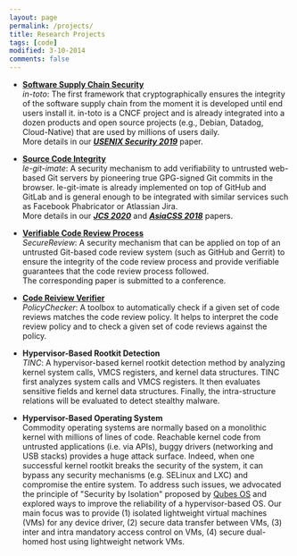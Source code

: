 ```yaml
---
layout: page
permalink: /projects/
title: Research Projects
tags: [code]
modified: 3-10-2014
comments: false
---
```



* [**Software Supply Chain Security**](https://github.com/in-toto/in-toto)<br>
_in-toto_: The first framework that cryptographically ensures the integrity of the software supply chain from the moment it is developed until end users install it. in-toto is a CNCF project and is already integrated into a dozen products and open source projects (e.g., Debian, Datadog, Cloud-Native) that are used by millions of users daily.<br>
More details in our [***USENIX Security 2019***](https://www.usenix.org/conference/usenixsecurity19/presentation/torres-arias) paper.

* [**Source Code Integrity**](https://github.com/le-git-imate/le-git-imate)<br>
_le-git-imate_: A security mechanism to add verifiability to untrusted web-based Git servers by pioneering true GPG-signed Git commits in the browser. le-git-imate is already implemented on top of GitHub and GitLab and is general enough to be integrated with similar services such as Facebook Phabricator or Atlassian Jira.<br>
More details in our [***JCS 2020***](https://content.iospress.com/articles/journal-of-computer-security/jcs191371) and [***AsiaCSS 2018***](https://dl.acm.org/doi/abs/10.1145/3196494.3196523) papers.

* [**Verifiable Code Review Process**](https://github.com/thesecurereview/securereview)<br>
_SecureReview_: A security mechanism that can be applied on top of an untrusted Git-based code review system (such as GitHub and Gerrit) to ensure the integrity of the code review process and provide verifiable guarantees that the code review process followed.<br>
The corresponding paper is submitted to a conference.

* [**Code Reiview Verifier**](https://github.com/thesecurereview/policychecker)<br>
_PolicyChecker_: A toolbox to automatically check if a given set of code reviews matches the code review policy. It helps to interpret the code review policy and to check a given set of code reviews against the policy.

* **Hypervisor-Based Rootkit Detection**<br>
_TINC_: A hypervisor-based kernel rootkit detection method by analyzing kernel system calls, VMCS registers, and kernel data structures. TINC first analyzes system calls and VMCS registers. It then evaluates sensitive fields and kernel data structures. Finally, the intra-structure relations will be evaluated to detect stealthy malware.
<!--More details in our [***ISCISC 2012***](#) paper.-->

* **Hypervisor-Based Operating System**<br>
Commodity operating systems are normally based on a monolithic kernel with millions of lines of code. Reachable kernel code from untrusted applications (i.e. via APIs),  buggy drivers (networking and USB stacks) provides a huge attack surface. Indeed, when one successful kernel rootkit breaks the security of the system, it can bypass any security mechanisms (e.g. SELinux and LXC) and compromise the entire system. To address such issues, we advocated the principle of "Security by Isolation" proposed by [Qubes OS](https://www.qubes-os.org/) and explored ways to improve the reliability of a hypervisor-based OS. Our main focus was to provide (1) isolated lightweight virtual machines (VMs) for any device driver, (2) secure data transfer between VMs, (3) inter and intra mandatory access control on VMs, (4) secure dual-homed host using lightweight network VMs.

